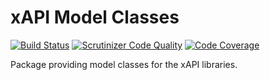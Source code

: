 xAPI Model Classes
==================

[![Build Status](https://travis-ci.org/php-xapi/xapi-model.svg?branch=master)](https://travis-ci.org/php-xapi/xapi-model)
[![Scrutinizer Code Quality](https://scrutinizer-ci.com/g/php-xapi/xapi-model/badges/quality-score.png?b=master)](https://scrutinizer-ci.com/g/php-xapi/xapi-model/?branch=master)
[![Code Coverage](https://scrutinizer-ci.com/g/php-xapi/xapi-model/badges/coverage.png?b=master)](https://scrutinizer-ci.com/g/php-xapi/xapi-model/?branch=master)

Package providing model classes for the xAPI libraries.
